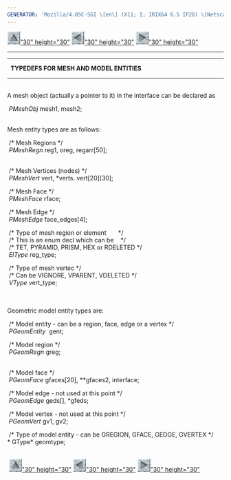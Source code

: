 ```yaml
---
GENERATOR: 'Mozilla/4.05C-SGI \[en\] (X11; I; IRIX64 6.5 IP28) \[Netscape\]'
---
```


[![](../images/arrow2.gif)"30"
height="30"](mstkla.html#typedefs) [![](../images/arrow3.gif)"30"
height="30"](parent-child.html) [![](../images/arrow4.gif)"30"
height="30"](Mesh.html)

------------------------------------------------------------------------

------------------------------------------------------------------------

  **TYPEDEFS FOR MESH AND MODEL ENTITIES**

------------------------------------------------------------------------

 \
A mesh object (actually a pointer to it) in the interface can be
declared as

 *PMeshObj* mesh1, mesh2;\
 

Mesh entity types are as follows:

 /\* Mesh Regions \*/\
 *PMeshRegn* reg1, oreg, regarr\[50\];\
 

 /\* Mesh Vertices (nodes) \*/\
 *PMeshVert* vert, \*verts. vert\[20\]\[30\];

 /\* Mesh Face \*/\
 *PMeshFace* rface;

 /\* Mesh Edge \*/\
 *PMeshEdge* face\_edges\[4\];

 /\* Type of mesh region or element       \*/\
 /\* This is an enum decl which can be    \*/\
 /\* TET, PYRAMID, PRISM, HEX or RDELETED \*/\
 *ElType* reg\_type;

 /\* Type of mesh vertec \*/\
 /\* Can be VIGNORE, VPARENT, VDELETED \*/\
 *VType* vert\_type;\
 \
 

Geometric model entity types are:

 /\* Model entity - can be a region, face, edge or a vertex \*/\
 *PGeomEntity*  gent;

 /\* Model region \*/\
 *PGeomRegn* greg;\
 

 /\* Model face \*/\
 *PGeomFace* gfaces\[20\], \*\*gfaces2, interface;

 /\* Model edge - not used at this point \*/\
 *PGeomEdge* geds\[\], \*gfeds;

 /\* Model vertex - not used at this point \*/\
 *PGeomVert* gv1, gv2;

 /\* Type of model entity - can be GREGION, GFACE, GEDGE, GVERTEX \*/\
* GType* geomtype;\
 

 [![](../images/arrow2.gif)"30"
height="30"](mstkla.html#typedefs) [![](../images/arrow3.gif)"30"
height="30"](parent-child.html) [![](../images/arrow4.gif)"30"
height="30"](Mesh.html)
